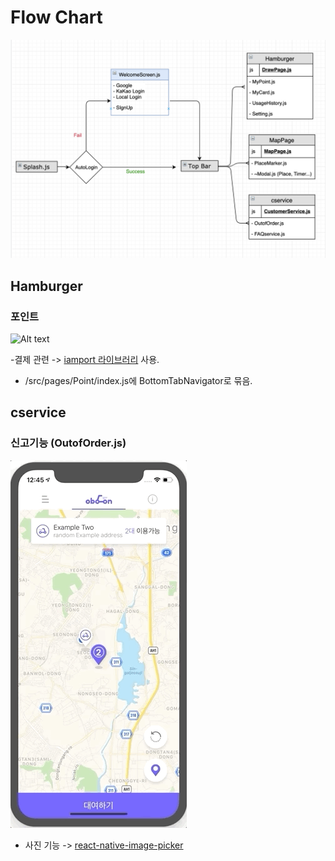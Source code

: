 # Flow Chart

![Alt text](https://github.com/khujay15/react-native-kick-App/blob/master/docs/FlowChart.png)


## Hamburger

### 포인트 

![Alt text](https://github.com/khujay15/react-native-kick-App/blob/master/docs/Hamburger/IAMPORT.gif)

-결제 관련 -> [iamport 라이브러리](https://github.com/iamport/iamport-react-native) 사용.

- /src/pages/Point/index.js에 BottomTabNavigator로 묶음.

## cservice

### 신고기능 (OutofOrder.js)

![Alt text](https://github.com/khujay15/react-native-kick-App/blob/master/docs/cservice/REPORT.gif)

- 사진 기능 -> [react-native-image-picker](https://github.com/react-native-community/react-native-image-picker)
